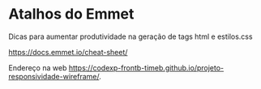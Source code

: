 
# Atalhos do Emmet
Dicas para aumentar produtividade na geração de tags html e estilos.css

https://docs.emmet.io/cheat-sheet/

Endereço na web
https://codexp-frontb-timeb.github.io/projeto-responsividade-wireframe/.
